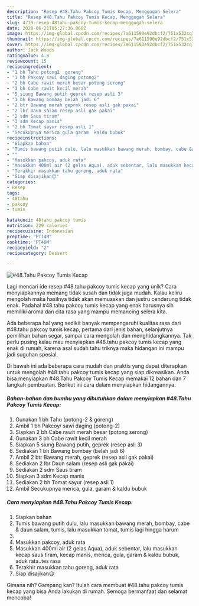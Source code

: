 ```yaml
---
description: "Resep #48.Tahu Pakcoy Tumis Kecap, Menggugah Selera"
title: "Resep #48.Tahu Pakcoy Tumis Kecap, Menggugah Selera"
slug: 4719-resep-48tahu-pakcoy-tumis-kecap-menggugah-selera
date: 2020-06-21T05:27:36.868Z
image: https://img-global.cpcdn.com/recipes/7a611590e92dbcf2/751x532cq70/48tahu-pakcoy-tumis-kecap-foto-resep-utama.jpg
thumbnail: https://img-global.cpcdn.com/recipes/7a611590e92dbcf2/751x532cq70/48tahu-pakcoy-tumis-kecap-foto-resep-utama.jpg
cover: https://img-global.cpcdn.com/recipes/7a611590e92dbcf2/751x532cq70/48tahu-pakcoy-tumis-kecap-foto-resep-utama.jpg
author: Jack Woods
ratingvalue: 4.8
reviewcount: 15
recipeingredient:
- "1 bh Tahu potong2  goreng"
- "1 bh Pakcoy sawi daging potong2"
- "2 bh Cabe rawit merah besar potong serong"
- "3 bh Cabe rawit kecil merah"
- "5 siung Bawang putih geprek resep asli 3"
- "1 bh Bawang bombay belah jadi 6"
- "2 btr Bawang merah geprek resep asli gak pakai"
- "2 lbr Daun salam resep asli gak pakai"
- "2 sdm Saus tiram"
- "3 sdm Kecap manis"
- "2 bh Tomat sayur resep asli 1"
- "Secukupnya merica gula garam  kaldu bubuk"
recipeinstructions:
- "Siapkan bahan"
- "Tumis bawang putih dulu, lalu masukkan bawang merah, bombay, cabe &amp; daun salam, tumis, lalu masukkan tomat, tumis lagi hingga harum"
- ""
- "Masukkan pakcoy, aduk rata"
- "Masukkan 400ml air (2 gelas Aqua), aduk sebentar, lalu masukkan kecap saus tiram, kecap manis, merica, gula, garam &amp; kaldu bubuk, aduk rata..tes rasa"
- "Terakhir masukkan tahu goreng, aduk rata"
- "Siap disajikan😉"
categories:
- Resep
tags:
- 48tahu
- pakcoy
- tumis

katakunci: 48tahu pakcoy tumis 
nutrition: 229 calories
recipecuisine: Indonesian
preptime: "PT14M"
cooktime: "PT48M"
recipeyield: "2"
recipecategory: Dessert

---
```



![#48.Tahu Pakcoy Tumis Kecap](https://img-global.cpcdn.com/recipes/7a611590e92dbcf2/751x532cq70/48tahu-pakcoy-tumis-kecap-foto-resep-utama.jpg)

Lagi mencari ide resep #48.tahu pakcoy tumis kecap yang unik? Cara menyiapkannya memang tidak susah dan tidak juga mudah. Kalau keliru mengolah maka hasilnya tidak akan memuaskan dan justru cenderung tidak enak. Padahal #48.tahu pakcoy tumis kecap yang enak harusnya sih memiliki aroma dan cita rasa yang mampu memancing selera kita.

Ada beberapa hal yang sedikit banyak mempengaruhi kualitas rasa dari #48.tahu pakcoy tumis kecap, pertama dari jenis bahan, selanjutnya pemilihan bahan segar, sampai cara mengolah dan menghidangkannya. Tak perlu pusing kalau mau menyiapkan #48.tahu pakcoy tumis kecap yang enak di rumah, karena asal sudah tahu triknya maka hidangan ini mampu jadi suguhan spesial.




Di bawah ini ada beberapa cara mudah dan praktis yang dapat diterapkan untuk mengolah #48.tahu pakcoy tumis kecap yang siap dikreasikan. Anda bisa menyiapkan #48.Tahu Pakcoy Tumis Kecap memakai 12 bahan dan 7 langkah pembuatan. Berikut ini cara dalam menyiapkan hidangannya.

<!--inarticleads1-->

##### Bahan-bahan dan bumbu yang dibutuhkan dalam menyiapkan #48.Tahu Pakcoy Tumis Kecap:

1. Gunakan 1 bh Tahu (potong-2 &amp; goreng)
1. Ambil 1 bh Pakcoy/ sawi daging (potong-2)
1. Siapkan 2 bh Cabe rawit merah besar (potong serong)
1. Gunakan 3 bh Cabe rawit kecil merah
1. Siapkan 5 siung Bawang putih, geprek (resep asli 3)
1. Sediakan 1 bh Bawang bombay (belah jadi 6)
1. Ambil 2 btr Bawang merah, geprek (resep asli gak pakai)
1. Sediakan 2 lbr Daun salam (resep asli gak pakai)
1. Sediakan 2 sdm Saus tiram
1. Siapkan 3 sdm Kecap manis
1. Sediakan 2 bh Tomat sayur (resep asli 1)
1. Ambil Secukupnya merica, gula, garam &amp; kaldu bubuk




<!--inarticleads2-->

##### Cara menyiapkan #48.Tahu Pakcoy Tumis Kecap:

1. Siapkan bahan
1. Tumis bawang putih dulu, lalu masukkan bawang merah, bombay, cabe &amp; daun salam, tumis, lalu masukkan tomat, tumis lagi hingga harum
1. 
1. Masukkan pakcoy, aduk rata
1. Masukkan 400ml air (2 gelas Aqua), aduk sebentar, lalu masukkan kecap saus tiram, kecap manis, merica, gula, garam &amp; kaldu bubuk, aduk rata..tes rasa
1. Terakhir masukkan tahu goreng, aduk rata
1. Siap disajikan😉




Gimana nih? Gampang kan? Itulah cara membuat #48.tahu pakcoy tumis kecap yang bisa Anda lakukan di rumah. Semoga bermanfaat dan selamat mencoba!
